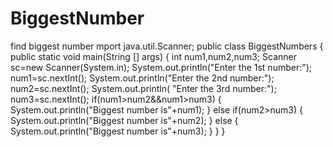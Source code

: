 # BiggestNumber
find biggest number
mport  java.util.Scanner;
public class BiggestNumbers
{
  public static void main(String [] args)
 {
  int num1,num2,num3;
  Scanner sc=new Scanner(System.in);
  System.out.println("Enter the 1st number:");
  num1=sc.nextInt();
  System.out.println("Enter the 2nd number:");
  num2=sc.nextInt();
  System.out.println( "Enter the 3rd number:");
  num3=sc.nextInt();
  if(num1>num2&&num1>num3)
  {
   System.out.println("Biggest number is"+num1);
  }
  else if(num2>num3)
  {
  System.out.println("Biggest number is"+num2);
  }
  else
  {
  System.out.println("Biggest number is"+num3);
  }
}
} 
